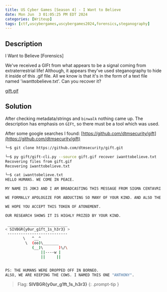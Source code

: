 ```yaml
---
title: US Cyber Games [Season 4] - I Want to Believe
date: Mon Jun  3 01:05:25 PM EDT 2024
categories: [Writeup]
tags: [ctf,uscybergames,uscybergames2024,forensics,steganography]
---
```


## Description

I Want to Believe [Forensics]

We've received a GIFt from what appears to be a signal coming from extraterrestrial life! Although, it appears they've used steganography to hide it inside of this .gif file. All we know is that it's in the form of a text file named 'iwanttobelieve.txt'. Can you recover it?

[gift.gif](https://ctfd.uscybergames.com/files/aa1be7fa6f980477e5752966bd950df3/gift.gif?token=eyJ1c2VyX2lkIjozMDg2LCJ0ZWFtX2lkIjpudWxsLCJmaWxlX2lkIjoyMjl9.Zl3zmQ.yBLrTGAK75h6uvAy3ZsV2K9tfDU)

## Solution

After checking metadata/strings and `binwalk` nothing came up. The description has emphasis on `GIFt`, so there must be a tool which was used. 

After some google searches I found: [https://github.com/dtmsecurity/gift](https://github.com/dtmsecurity/gift)

```bash
└─$ git clone https://github.com/dtmsecurity/gift.git

└─$ py gift/gift-cli.py --source gift.gif recover iwanttobelieve.txt
Recovering files from gift.gif
Recovering iwanttobelieve.txt

└─$ cat iwanttobelieve.txt
HELLO HUMANS. WE COME IN PEACE.

MY NAME IS J0K3 AND I AM BROADCASTING THIS MESSAGE FROM SIGMA CENTAVRI.

WE FORMALLY APOLOGIZE FOR ABDUCTING SO MANY OF YOUR KIND. AND ALSO THE COWS.

WE HOPE YOU ACCEPT THIS TOKEN OF ATONEMENT.

OUR RESEARCH SHOWS IT IS HIGHLY PRIZED BY YOUR KIND.

 ___________________________
< SIVBGR{y0ur_g1ft_1s_h3r3} >
 ---------------------------
        \   ^__^
         \  (oo)\_______
            (__)\       )\/\
                ||----w |
                ||     ||


PS: THE HUMANS WERE DROPPED OFF IN BORNEO.
ALSO, WE ARE KEEPING THE COWS. I NAMED THIS ONE "ANTHONY".
```

> Flag: **SIVBGR{y0ur_g1ft_1s_h3r3}**
{: .prompt-tip }
